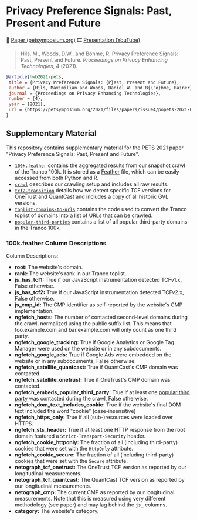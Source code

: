# Privacy Preference Signals: Past, Present and Future

📄 [Paper (petsymposium.org)](https://petsymposium.org/2021/files/papers/issue4/popets-2021-0069.pdf)  🎞️ [Presentation (YouTube)](https://youtu.be/-vsKzuVcq3o)

> Hils, M., Woods, D.W., and Böhme, R. Privacy Preference Signals: Past, Present and Future. *Proceedings on Privacy Enhancing Technologies*, 4 (2021). 

```bibtex
@article{hwb2021-pets,
 title = {Privacy Preference Signals: {P}ast, Present and Future},
 author = {Hils, Maximilian and Woods, Daniel W. and B{\"o}hme, Rainer},
 journal = {Proceedings on Privacy Enhancing Technologies},
 number = {4},
 year = {2021},
 url = {https://petsymposium.org/2021/files/papers/issue4/popets-2021-0069.pdf}
}
```

## Supplementary Material

This repository contains supplementary material for the PETS 2021 paper "Privacy Preference Signals: Past, Present and Future".

 - [`100k.feather`](https://github.com/anonymous-pets-submission/privacy-preference-signals/raw/main/100k.feather) contains the aggregated results from our snapshot crawl of the Tranco 100k.
It is stored as a [Feather](https://arrow.apache.org/docs/python/feather.html) file, which
can be easily accessed from both Python and R.
 - [`crawl`](./crawl) describes our crawling setup and includes all raw results.
 - [`tcf2-transition`](./tcf2-transition) details how we detect specific TCF versions for OneTrust and QuantCast and includes a copy of all historic GVL versions.
 - [`toplist-domains-to-urls`](./toplist-domains-to-urls) contains the code used to convert the Tranco toplist of domains
into a list of URLs that can be crawled.
 - [`popular-third-parties`](./popular-third-parties) contains a list of all popular third-party domains in the Tranco 100k.


### 100k.feather Column Descriptions
Column Descriptions:

 - **root:** The website's domain.
 - **rank:** The website's rank in our Tranco toplist.
 - **js_has_tcf1:** True if our JavaScript instrumentation detected TCFv1.x, False otherwise. 
 - **js_has_tcf2:** True if our JavaScript instrumentation detected TCFv2.x, False otherwise. 
 - **js_cmp_id:** The CMP identifier as self-reported by the website's CMP implementation.
 - **ngfetch_hosts:** The number of contacted second-level domains during the crawl, normalized using
   the public suffix list. This means that foo.example.com and bar.example.com will only count as one third party.
 - **ngfetch_google_tracking:** True if Google Analytics or Google Tag Manager were used on the website or in any subdocuments.
 - **ngfetch_google_ads:** True if Google Ads were embedded on the website or in any subdocuments, False otherwise.
 - **ngfetch_satellite_quantcast:** True if QuantCast's CMP domain was contacted.
 - **ngfetch_satellite_onetrust:** True if OneTrust's CMP domain was contacted.
 - **ngfetch_embeds_popular_third_party:** True if at least one [popular third party](./popular-third-parties) was contacted during the crawl, False otherwise.
 - **ngfetch_dom_text_includes_cookie:** True if the website's final DOM text included the word "cookie" (case-insensitive)
 - **ngfetch_https_only:** True if all (sub-)resources were loaded over HTTPS.
 - **ngfetch_sts_header:** True if at least one HTTP response from the root domain featured a `Strict-Transport-Security`
   header.
 - **ngfetch_cookie_httponly:** The fraction of all (including third-party) cookies that were set with the `HttpOnly` attribute.
 - **ngfetch_cookie_secure:** The fraction of all (including third-party) cookies that were set with the `Secure` attribute.
 - **netograph_tcf_onetrust:** The OneTrust TCF version as reported by our longitudinal measurements.
 - **netograph_tcf_quantcast:** The QuantCast TCF version as reported by our longitudinal measurements.
 - **netograph_cmp:** The current CMP as reported by our longitudinal measurements. Note that this is measured
   using very different methodology (see paper) and may lag behind the `js_` columns.
 - **category:** The website's category.
